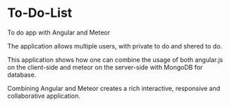 # To-Do-List
To do app with Angular and Meteor

The application allows multiple users, with private to do and shered to do.

This application shows how one can combine the usage of both angular.js on the client-side 
and meteor on the server-side with MongoDB for database.

Combining Angular and Meteor creates a rich interactive, responsive and collaborative application.
